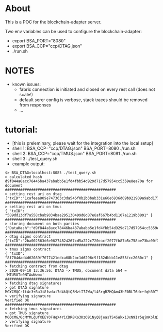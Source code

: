# About

This is a POC for the blockchain-adapter server.

Two env variables can be used to configure the blockchain-adapter:
- export BSA_PORT="8080"
- export BSA_CCP="ccp/DTAG.json"
- ./run.sh

# NOTES

- known issues:
  - fabric connection is initiated and closed on every rest call (does not scale!)
  - default serer config is verbose, stack traces should be removed from responses
  - ...

# tutorial:

- [this is preleminary, please wait for the integration into the local setup]
- shell 1: BSA_CCP="ccp/DTAG.json" BSA_PORT=8080 ./run.sh
- shell 2: BSA_CCP="ccp/TMUS.json" BSA_PORT=8081 ./run.sh
- shell 3: ./test_query.sh
- example output:
```
$> BSA_DTAG=localhost:8085 ./test_query.sh
> calculated hash d9f844a8acc78446ba437ababb5e1fd4fbb54d929d717d57954cc5359e8ea70a for document
###################################################
> setting rest uri on dtag
{"txID":"1cafeea809e747363c3da546f0b2b3bab331e60e6936d09b921909a9abd17701"}
###################################################
> setting rest uri on tmus
{ "txID": "589dd13df7a558cbab9034bae295130499d8d87e8af667b4bd1107a1219b3891" }
###################################################
> storing document on both parties
{"DataHash":"d9f844a8acc78446ba437ababb5e1fd4fbb54d929d717d57954cc5359e8ea70a"}
###################################################
> dtag signs contract
{"txID":"2ba002563d6e06274824267cd5a222c720eacf2077fb87b5c758be73ba00f3ee"}
###################################################
> tmus signs contract
{ "txID": "8f704dad4d62089f7077421edca68b2bc1d6296c9f182dbbb11e853fcc2080c1" }
###################################################
> fetching contract from dtag
> 2020-09-10 13:36:56: DTAG -> TMUS, document data b64 = 'MTU5OTc0NTAwNwo='
###################################################
> fetching dtag signatures
> got DTAG signature MGYCMQCrlt4c3+BaJi8fwdai7d4kQtQ3MztI7JWa/l4SrgBZMQAm43hE0BLT6dc+fqhB0TYCMQCkWcEKw7Cf94JueCMwy1aEj9skLNldRCkVQYcGxicEyi0ekyWlOTu9EWg88pPpUAA=
> verifying signature
Verified OK
###################################################
> fetching tmus signatures
> got TMUS signature MGQCMG/GcMYMLqUfXEEYOFHqX4YiCDR8Ko3KzO91NyQ8jeasTS4SWkx1JxN9Ir5qjmKblQIwNLUl+HVVZvU5ROy8LySBU8SoJVc8iqhx5pV3i7Qm2g2iIL+bf3oIF2Tkfv4ViaMt
> verifying signature
Verified OK
```
